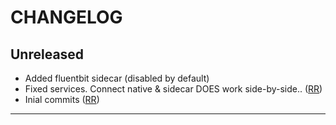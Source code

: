 # CHANGELOG

## Unreleased
  * Added fluentbit sidecar (disabled by default)
  * Fixed services. Connect native & sidecar DOES work side-by-side.. ([RR])
  * Inial commits ([RR])

---

[RR]: rune.ronneseth@kred.no
